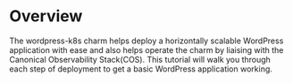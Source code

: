 # Overview

The wordpress-k8s charm helps deploy a horizontally scalable WordPress application with ease and
also helps operate the charm by liaising with the Canonical Observability Stack(COS). This tutorial
will walk you through each step of deployment to get a basic WordPress application working.
